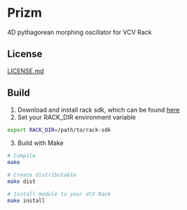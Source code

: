 # Prizm

4D pythagorean morphing oscillator for VCV Rack

## License

[LICENSE.md](./license.md)

## Build

1. Download and install rack sdk, which can be found [here](https://vcvrack.com/manual/PluginDevelopmentTutorial)
2. Set your RACK_DIR environment variable

```bash
export RACK_DIR=/path/to/rack-sdk
```

3. Build with Make

```bash
# Compile
make

# Create distributable
make dist

# Install module to your VCV Rack
make install
```
